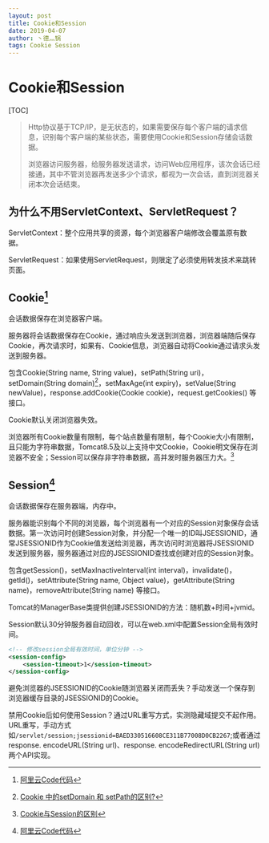 ```yaml
---
layout: post
title: Cookie和Session
date: 2019-04-07
author: 丶德灬锅
tags: Cookie Session
---
```


# Cookie和Session

[TOC]

> Http协议基于TCP/IP，是无状态的，如果需要保存每个客户端的请求信息，识别每个客户端的某些状态，需要使用Cookie和Session存储会话数据。
>
> 浏览器访问服务器，给服务器发送请求，访问Web应用程序，该次会话已经接通，其中不管浏览器再发送多少个请求，都视为一次会话，直到浏览器关闭本次会话结束。

## 为什么不用ServletContext、ServletRequest？

ServletContext：整个应用共享的资源，每个浏览器客户端修改会覆盖原有数据。

ServletRequest：如果使用ServletRequest，则限定了必须使用转发技术来跳转页面。

## Cookie[^1]

会话数据保存在浏览器客户端。

服务器将会话数据保存在Cookie，通过响应头发送到浏览器，浏览器端随后保存Cookie，再次请求时，如果有、Cookie信息，浏览器自动将Cookie通过请求头发送到服务器。

包含Cookie(String name, String value)，setPath(String uri)， setDomain(String domain)[^2]，setMaxAge(int expiry)，setValue(String newValue)，response.addCookie(Cookie cookie)，request.getCookies() 等接口。

Cookie默认关闭浏览器失效。

浏览器所有Cookie数量有限制，每个站点数量有限制，每个Cookie大小有限制，且只能为字符串数据，Tomcat8.5及以上支持中文Cookie，Cookie明文保存在浏览器不安全；Session可以保存非字符串数据，高并发时服务器压力大。[^3]

## Session[^1]

会话数据保存在服务器端，内存中。

服务器能识别每个不同的浏览器，每个浏览器有一个对应的Session对象保存会话数据。第一次访问时创建Session对象，并分配一个唯一的ID叫JSESSIONID，通常JSESSIONID作为Cookie值发送给浏览器，再次访问时浏览器将JSESSIONID发送到服务器，服务器通过对应的JSESSIONID查找或创建对应的Session对象。

包含getSession()，setMaxInactiveInterval(int interval)，invalidate()，getId()，setAttribute(String name, Object value)，getAttribute(String name)，removeAttribute(String name) 等接口。

Tomcat的ManagerBase类提供创建JSESSIONID的方法：随机数+时间+jvmid。

Session默认30分钟服务器自动回收，可以在web.xml中配置Session全局有效时间。

```xml
<!-- 修改session全局有效时间，单位分钟 -->
<session-config>
    <session-timeout>1</session-timeout>
</session-config>
```

避免浏览器的JSESSIONID的Cookie随浏览器关闭而丢失？手动发送一个保存到浏览器缓存目录的JSESSIONID的Cookie。

禁用Cookie后如何使用Session？通过URL重写方式，实测隐藏域提交不起作用。URL重写，手动方式如`/servlet/session;jsessionid=BAED330516608CE311B77008D0CB2267`;或者通过response.
encodeURL(String url)、response. encodeRedirectURL(String url) 两个API实现。

[^1]: [阿里云Code代码](https://code.aliyun.com/lideyu/j2ee/tree/master/src/main/java/com/ldy/servlet?accounttraceid=eff09927-c3de-439a-a0a2-0d872bdc3fdb)
[^2]: [Cookie 中的setDomain 和 setPath的区别?](https://www.jianshu.com/p/122606ffcc47) 
[^3]: [Cookie与Session的区别](https://www.jianshu.com/p/a2fe1d6441a7)